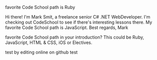 favorite Code School path is Ruby

Hi there! I'm Mark Smit, a freelance senior C# .NET WebDeveloper. I'm checking out CodeSchool to see if there's interesting lessons there. My favorite Code School path is JavaScript. Best regards, Mark


favorite Code School path in your introduction? This could be Ruby, JavaScript, HTML & CSS, iOS or Electives.
 
test by editing online on github
test
